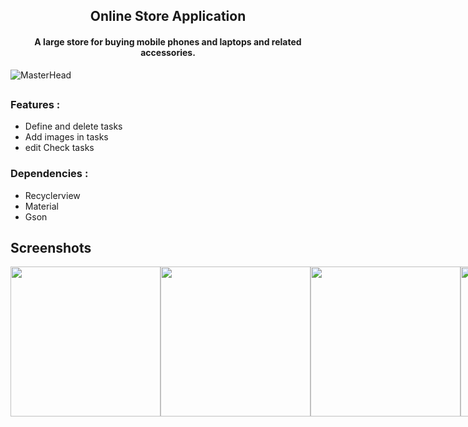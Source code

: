 <h2 align="center"><b>Online Store Application</b></h2>
<h4 align="center">A large store for buying mobile phones and laptops and related accessories.
</h4>

![MasterHead](https://cdn.dribbble.com/users/786193/screenshots/2272239/casa.gif)

<h2 align="center"><b></b></h2>

### Features : 
* Define and delete tasks
* Add images in tasks  
* edit Check tasks

### Dependencies :
* Recyclerview 
* Material 
* Gson

## Screenshots
<div style="display:flex">
<img src="fastlane/metadata/android/en-US/images/phoneScreenshots/01.png" width="240"/>
<img src="fastlane/metadata/android/en-US/images/phoneScreenshots/02.png" width="240"/>
<img src="fastlane/metadata/android/en-US/images/phoneScreenshots/03.png" width="240"/>
<img src="fastlane/metadata/android/en-US/images/phoneScreenshots/04.png" width="240"/>
<img src="fastlane/metadata/android/en-US/images/phoneScreenshots/05.png" width="240"/>
</div>
